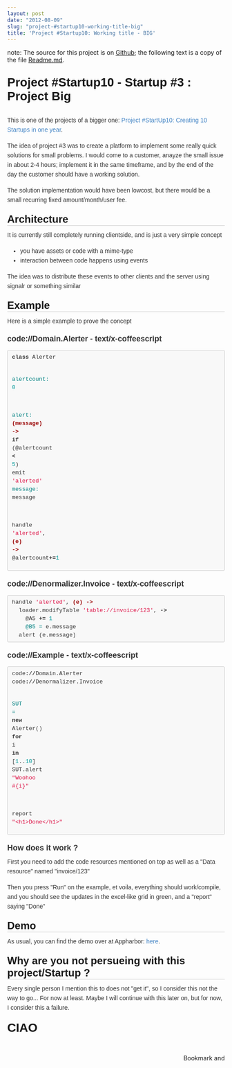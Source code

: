 ```yaml
---
layout: post
date: "2012-08-09"
slug: "project-#startup10-working-title-big"
title: 'Project #Startup10: Working title - BIG'
---
```


<p>note: The source for this project is on <a href="https://github.com/ToJans/Big" target="_blank">Github</a>; the following text is a copy of the file <a href="https://github.com/ToJans/Big/blob/master/readme.md" target="_blank">Readme.md</a>.</p>
<h1 style="margin: 0px 0px 10px; padding: 0px; border: 0px; -webkit-font-smoothing: antialiased; cursor: text; position: relative; font-size: 28px; font-family: Helvetica, arial, freesans, clean, sans-serif;">
<p>Project #Startup10 - Startup #3 : Project Big</p>
</h1>
<p style="margin: 0px 0px 15px; padding: 0px; border: 0px; color: #333333; font-family: Helvetica, arial, freesans, clean, sans-serif; font-size: 14px; line-height: 22px;">This is one of the projects of a bigger one:&nbsp;<a style="margin: 0px; padding: 0px; border: 0px; color: #4183c4; text-decoration: none;" href="http://www.corebvba.be/blog/post/Project-Startup10-Learning-to-build-your-own-business.aspx">Project #StartUp10: Creating 10 Startups in one year</a>.</p>
<p style="margin: 15px 0px; padding: 0px; border: 0px; color: #333333; font-family: Helvetica, arial, freesans, clean, sans-serif; font-size: 14px; line-height: 22px;">The idea of project #3 was to create a platform to implement some really quick solutions for small problems. I would come to a customer, anayze the small issue in about 2-4 hours; implement it in the same timeframe, and by the end of the day the customer should have a working solution.</p>
<p style="margin: 15px 0px; padding: 0px; border: 0px; color: #333333; font-family: Helvetica, arial, freesans, clean, sans-serif; font-size: 14px; line-height: 22px;">The solution implementation would have been lowcost, but there would be a small recurring fixed amount/month/user fee.</p>
<h2 style="margin: 20px 0px 10px; padding: 0px; border-width: 0px 0px 1px; border-bottom-style: solid; border-bottom-color: #cccccc; -webkit-font-smoothing: antialiased; cursor: text; position: relative; font-size: 24px; font-family: Helvetica, arial, freesans, clean, sans-serif;"><a class="anchor" style="margin: 0px 0px 0px -30px; padding: 0px 0px 0px 30px; border: 0px; color: #4183c4; text-decoration: none; display: block; cursor: pointer; position: absolute; top: 0px; left: 0px; bottom: 0px;" name="architecture" href="https://github.com/ToJans/Big/blob/master/readme.md#architecture"></a>Architecture</h2>
<p style="margin: 0px 0px 15px; padding: 0px; border: 0px; color: #333333; font-family: Helvetica, arial, freesans, clean, sans-serif; font-size: 14px; line-height: 22px;">It is currently still completely running clientside, and is just a very simple concept</p>
<ul style="margin: 15px 0px; padding: 0px 0px 0px 30px; border: 0px; color: #333333; font-family: Helvetica, arial, freesans, clean, sans-serif; font-size: 14px; line-height: 22px;">
<li style="margin: 0px; padding: 0px; border: 0px;">you have assets or code with a mime-type</li>
<li style="margin: 0px; padding: 0px; border: 0px;">interaction between code happens using events</li>
</ul>
<p style="margin: 15px 0px; padding: 0px; border: 0px; color: #333333; font-family: Helvetica, arial, freesans, clean, sans-serif; font-size: 14px; line-height: 22px;">The idea was to distribute these events to other clients and the server using signalr or something similar</p>
<h2 style="margin: 20px 0px 10px; padding: 0px; border-width: 0px 0px 1px; border-bottom-style: solid; border-bottom-color: #cccccc; -webkit-font-smoothing: antialiased; cursor: text; position: relative; font-size: 24px; font-family: Helvetica, arial, freesans, clean, sans-serif;"><a class="anchor" style="margin: 0px 0px 0px -30px; padding: 0px 0px 0px 30px; border: 0px; color: #4183c4; text-decoration: none; display: block; cursor: pointer; position: absolute; top: 0px; left: 0px; bottom: 0px;" name="example" href="https://github.com/ToJans/Big/blob/master/readme.md#example"></a>Example</h2>
<p style="margin: 0px 0px 15px; padding: 0px; border: 0px; color: #333333; font-family: Helvetica, arial, freesans, clean, sans-serif; font-size: 14px; line-height: 22px;">Here is a simple example to prove the concept</p>
<h3 style="margin: 20px 0px 10px; padding: 0px; border: 0px; font-size: 18px; -webkit-font-smoothing: antialiased; cursor: text; position: relative; color: #333333; font-family: Helvetica, arial, freesans, clean, sans-serif;"><a class="anchor" style="margin: 0px 0px 0px -30px; padding: 0px 0px 0px 30px; border: 0px; color: #4183c4; text-decoration: none; display: block; cursor: pointer; position: absolute; top: 0px; left: 0px; bottom: 0px;" name="codedomainalerter---textx-coffeescript" href="https://github.com/ToJans/Big/blob/master/readme.md#codedomainalerter---textx-coffeescript"></a>code://Domain.Alerter - text/x-coffeescript</h3>
<div class="highlight" style="margin: 0px; padding: 0px; border: none; color: #333333; font-family: Helvetica, arial, freesans, clean, sans-serif; font-size: 14px; line-height: 22px;">
<pre style="margin: 15px 0px; padding: 6px 10px; border: 1px solid #cccccc; font-size: 13px; font-family: Consolas, 'Liberation Mono', Courier, monospace; background-color: #f8f8f8; line-height: 19px; overflow: auto; border-top-left-radius: 3px; border-top-right-radius: 3px; border-bottom-right-radius: 3px; border-bottom-left-radius: 3px;"><span class="k" style="margin: 0px; padding: 0px; border: 0px; font-weight: bold;">class</span> <span class="nx" style="margin: 0px; padding: 0px; border: 0px;">Alerter</span>

  <span class="nv" style="margin: 0px; padding: 0px; border: 0px; color: #008080;">alertcount: </span><span class="mi" style="margin: 0px; padding: 0px; border: 0px; color: #009999;">0</span>

  <span class="nv" style="margin: 0px; padding: 0px; border: 0px; color: #008080;">alert: </span><span class="nf" style="margin: 0px; padding: 0px; border: 0px; color: #990000; font-weight: bold;">(message) -&gt;</span>
    <span class="k" style="margin: 0px; padding: 0px; border: 0px; font-weight: bold;">if</span> <span class="p" style="margin: 0px; padding: 0px; border: 0px;">(</span><span class="nx" style="margin: 0px; padding: 0px; border: 0px;">@alertcount</span> <span class="o" style="margin: 0px; padding: 0px; border: 0px; font-weight: bold;">&lt;</span> <span class="mi" style="margin: 0px; padding: 0px; border: 0px; color: #009999;">5</span><span class="p" style="margin: 0px; padding: 0px; border: 0px;">)</span>
      <span class="nx" style="margin: 0px; padding: 0px; border: 0px;">emit</span> <span class="s" style="margin: 0px; padding: 0px; border: 0px; color: #dd1144;">'alerted'</span>
        <span class="nv" style="margin: 0px; padding: 0px; border: 0px; color: #008080;">message: </span><span class="nx" style="margin: 0px; padding: 0px; border: 0px;">message</span>

  <span class="nx" style="margin: 0px; padding: 0px; border: 0px;">handle</span> <span class="s" style="margin: 0px; padding: 0px; border: 0px; color: #dd1144;">'alerted'</span><span class="p" style="margin: 0px; padding: 0px; border: 0px;">,</span> <span class="nf" style="margin: 0px; padding: 0px; border: 0px; color: #990000; font-weight: bold;">(e) -&gt;</span>
    <span class="nx" style="margin: 0px; padding: 0px; border: 0px;">@alertcount</span><span class="o" style="margin: 0px; padding: 0px; border: 0px; font-weight: bold;">+=</span><span class="mi" style="margin: 0px; padding: 0px; border: 0px; color: #009999;">1</span>
</pre>
</div>
<h3 style="margin: 20px 0px 10px; padding: 0px; border: 0px; font-size: 18px; -webkit-font-smoothing: antialiased; cursor: text; position: relative; color: #333333; font-family: Helvetica, arial, freesans, clean, sans-serif;"><a class="anchor" style="margin: 0px 0px 0px -30px; padding: 0px 0px 0px 30px; border: 0px; color: #4183c4; text-decoration: none; display: block; cursor: pointer; position: absolute; top: 0px; left: 0px; bottom: 0px;" name="codedenormalizerinvoice---textx-coffeescript" href="https://github.com/ToJans/Big/blob/master/readme.md#codedenormalizerinvoice---textx-coffeescript"></a>code://Denormalizer.Invoice - text/x-coffeescript</h3>
<div class="highlight" style="margin: 0px; padding: 0px; border: none; color: #333333; font-family: Helvetica, arial, freesans, clean, sans-serif; font-size: 14px; line-height: 22px;">
<pre style="margin: 15px 0px; padding: 6px 10px; border: 1px solid #cccccc; font-size: 13px; font-family: Consolas, 'Liberation Mono', Courier, monospace; background-color: #f8f8f8; line-height: 19px; overflow: auto; border-top-left-radius: 3px; border-top-right-radius: 3px; border-bottom-right-radius: 3px; border-bottom-left-radius: 3px;"><span class="nx" style="margin: 0px; padding: 0px; border: 0px;">handle</span> <span class="s" style="margin: 0px; padding: 0px; border: 0px; color: #dd1144;">'alerted'</span><span class="p" style="margin: 0px; padding: 0px; border: 0px;">,</span> <span class="nf" style="margin: 0px; padding: 0px; border: 0px; color: #990000; font-weight: bold;">(e) -&gt;</span>
  <span class="nx" style="margin: 0px; padding: 0px; border: 0px;">loader</span><span class="p" style="margin: 0px; padding: 0px; border: 0px;">.</span><span class="nx" style="margin: 0px; padding: 0px; border: 0px;">modifyTable</span> <span class="s" style="margin: 0px; padding: 0px; border: 0px; color: #dd1144;">'table://invoice/123'</span><span class="p" style="margin: 0px; padding: 0px; border: 0px;">,</span> <span class="o" style="margin: 0px; padding: 0px; border: 0px; font-weight: bold;">-&gt;</span>
    <span class="nx" style="margin: 0px; padding: 0px; border: 0px;">@A5</span> <span class="o" style="margin: 0px; padding: 0px; border: 0px; font-weight: bold;">+=</span> <span class="mi" style="margin: 0px; padding: 0px; border: 0px; color: #009999;">1</span>
    <span class="vi" style="margin: 0px; padding: 0px; border: 0px; color: #008080;">@B5 = </span><span class="nx" style="margin: 0px; padding: 0px; border: 0px;">e</span><span class="p" style="margin: 0px; padding: 0px; border: 0px;">.</span><span class="nx" style="margin: 0px; padding: 0px; border: 0px;">message</span>
  <span class="nx" style="margin: 0px; padding: 0px; border: 0px;">alert</span> <span class="p" style="margin: 0px; padding: 0px; border: 0px;">(</span><span class="nx" style="margin: 0px; padding: 0px; border: 0px;">e</span><span class="p" style="margin: 0px; padding: 0px; border: 0px;">.</span><span class="nx" style="margin: 0px; padding: 0px; border: 0px;">message</span><span class="p" style="margin: 0px; padding: 0px; border: 0px;">)</span>
</pre>
</div>
<h3 style="margin: 20px 0px 10px; padding: 0px; border: 0px; font-size: 18px; -webkit-font-smoothing: antialiased; cursor: text; position: relative; color: #333333; font-family: Helvetica, arial, freesans, clean, sans-serif;"><a class="anchor" style="margin: 0px 0px 0px -30px; padding: 0px 0px 0px 30px; border: 0px; color: #4183c4; text-decoration: none; display: block; cursor: pointer; position: absolute; top: 0px; left: 0px; bottom: 0px;" name="codeexample---textx-coffeescript" href="https://github.com/ToJans/Big/blob/master/readme.md#codeexample---textx-coffeescript"></a>code://Example - text/x-coffeescript</h3>
<div class="highlight" style="margin: 0px; padding: 0px; border: none; color: #333333; font-family: Helvetica, arial, freesans, clean, sans-serif; font-size: 14px; line-height: 22px;">
<pre style="margin: 15px 0px; padding: 6px 10px; border: 1px solid #cccccc; font-size: 13px; font-family: Consolas, 'Liberation Mono', Courier, monospace; background-color: #f8f8f8; line-height: 19px; overflow: auto; border-top-left-radius: 3px; border-top-right-radius: 3px; border-bottom-right-radius: 3px; border-bottom-left-radius: 3px;"><span class="nx" style="margin: 0px; padding: 0px; border: 0px;">code</span><span class="o" style="margin: 0px; padding: 0px; border: 0px; font-weight: bold;">://</span><span class="nx" style="margin: 0px; padding: 0px; border: 0px;">Domain</span><span class="p" style="margin: 0px; padding: 0px; border: 0px;">.</span><span class="nx" style="margin: 0px; padding: 0px; border: 0px;">Alerter</span>
<span class="nx" style="margin: 0px; padding: 0px; border: 0px;">code</span><span class="o" style="margin: 0px; padding: 0px; border: 0px; font-weight: bold;">://</span><span class="nx" style="margin: 0px; padding: 0px; border: 0px;">Denormalizer</span><span class="p" style="margin: 0px; padding: 0px; border: 0px;">.</span><span class="nx" style="margin: 0px; padding: 0px; border: 0px;">Invoice</span>

<span class="nv" style="margin: 0px; padding: 0px; border: 0px; color: #008080;">SUT = </span><span class="k" style="margin: 0px; padding: 0px; border: 0px; font-weight: bold;">new</span> <span class="nx" style="margin: 0px; padding: 0px; border: 0px;">Alerter</span><span class="p" style="margin: 0px; padding: 0px; border: 0px;">()</span>
<span class="k" style="margin: 0px; padding: 0px; border: 0px; font-weight: bold;">for</span> <span class="nx" style="margin: 0px; padding: 0px; border: 0px;">i</span> <span class="k" style="margin: 0px; padding: 0px; border: 0px; font-weight: bold;">in</span> <span class="p" style="margin: 0px; padding: 0px; border: 0px;">[</span><span class="mi" style="margin: 0px; padding: 0px; border: 0px; color: #009999;">1</span><span class="p" style="margin: 0px; padding: 0px; border: 0px;">..</span><span class="mi" style="margin: 0px; padding: 0px; border: 0px; color: #009999;">10</span><span class="p" style="margin: 0px; padding: 0px; border: 0px;">]</span>
  <span class="nx" style="margin: 0px; padding: 0px; border: 0px;">SUT</span><span class="p" style="margin: 0px; padding: 0px; border: 0px;">.</span><span class="nx" style="margin: 0px; padding: 0px; border: 0px;">alert</span> <span class="s" style="margin: 0px; padding: 0px; border: 0px; color: #dd1144;">"Woohoo #{i}"</span>

<span class="nx" style="margin: 0px; padding: 0px; border: 0px;">report</span> <span class="s" style="margin: 0px; padding: 0px; border: 0px; color: #dd1144;">"&lt;h1&gt;Done&lt;/h1&gt;"</span>
</pre>
</div>
<h3 style="margin: 20px 0px 10px; padding: 0px; border: 0px; font-size: 18px; -webkit-font-smoothing: antialiased; cursor: text; position: relative; color: #333333; font-family: Helvetica, arial, freesans, clean, sans-serif;"><a class="anchor" style="margin: 0px 0px 0px -30px; padding: 0px 0px 0px 30px; border: 0px; color: #4183c4; text-decoration: none; display: block; cursor: pointer; position: absolute; top: 0px; left: 0px; bottom: 0px;" name="how-does-it-work-" href="https://github.com/ToJans/Big/blob/master/readme.md#how-does-it-work-"></a>How does it work ?</h3>
<p style="margin: 0px 0px 15px; padding: 0px; border: 0px; color: #333333; font-family: Helvetica, arial, freesans, clean, sans-serif; font-size: 14px; line-height: 22px;">First you need to add the code resources mentioned on top as well as a "Data resource" named "invoice/123"</p>
<p style="margin: 15px 0px; padding: 0px; border: 0px; color: #333333; font-family: Helvetica, arial, freesans, clean, sans-serif; font-size: 14px; line-height: 22px;">Then you press "Run" on the example, et voila, everything should work/compile, and you should see the updates in the excel-like grid in green, and a "report" saying "Done"</p>
<h2 style="margin: 20px 0px 10px; padding: 0px; border-width: 0px 0px 1px; border-bottom-style: solid; border-bottom-color: #cccccc; -webkit-font-smoothing: antialiased; cursor: text; position: relative; font-size: 24px; font-family: Helvetica, arial, freesans, clean, sans-serif;"><a class="anchor" style="margin: 0px 0px 0px -30px; padding: 0px 0px 0px 30px; border: 0px; color: #4183c4; text-decoration: none; display: block; cursor: pointer; position: absolute; top: 0px; left: 0px; bottom: 0px;" name="demo" href="https://github.com/ToJans/Big/blob/master/readme.md#demo"></a>Demo</h2>
<p style="margin: 0px 0px 15px; padding: 0px; border: 0px; color: #333333; font-family: Helvetica, arial, freesans, clean, sans-serif; font-size: 14px; line-height: 22px;">As usual, you can find the demo over at Appharbor:&nbsp;<a style="margin: 0px; padding: 0px; border: 0px; color: #4183c4; text-decoration: none;" href="http://big.apphb.com/editor/">here</a>.</p>
<h2 style="margin: 20px 0px 10px; padding: 0px; border-width: 0px 0px 1px; border-bottom-style: solid; border-bottom-color: #cccccc; -webkit-font-smoothing: antialiased; cursor: text; position: relative; font-size: 24px; font-family: Helvetica, arial, freesans, clean, sans-serif;"><a class="anchor" style="margin: 0px 0px 0px -30px; padding: 0px 0px 0px 30px; border: 0px; color: #4183c4; text-decoration: none; display: block; cursor: pointer; position: absolute; top: 0px; left: 0px; bottom: 0px;" name="why-are-you-not-persueing-with-this-projectstartup-" href="https://github.com/ToJans/Big/blob/master/readme.md#why-are-you-not-persueing-with-this-projectstartup-"></a>Why are you not persueing with this project/Startup ?</h2>
<p style="margin: 0px 0px 15px; padding: 0px; border: 0px; color: #333333; font-family: Helvetica, arial, freesans, clean, sans-serif; font-size: 14px; line-height: 22px;">Every single person I mention this to does not "get it", so I consider this not the way to go... For now at least. Maybe I will continue with this later on, but for now, I consider this a failure.</p>
<h1 style="margin-top: 20px; margin-right: 0px; margin-bottom: 0px !important; margin-left: 0px; padding: 0px; border: 0px; -webkit-font-smoothing: antialiased; cursor: text; position: relative; font-size: 28px; font-family: Helvetica, arial, freesans, clean, sans-serif;"><a class="anchor" style="margin: 0px 0px 0px -30px; padding: 0px 0px 0px 30px; border: 0px; color: #4183c4; text-decoration: none; display: block; cursor: pointer; position: absolute; top: 0px; left: 0px; bottom: 0px;" name="ciao" href="https://github.com/ToJans/Big/blob/master/readme.md#ciao"></a>CIAO</h1>
<p>&nbsp;</p><div style="text-align:right"><a class="addthis_button" href="http://www.addthis.com/bookmark.php?v=250&amp;pub=xa-4aec37702e3161d4"><img src="http://s7.addthis.com/static/btn/v2/lg-share-en.gif" width="125" height="16" alt="Bookmark and Share" style="border:0"/></a><script type="text/javascript" src="http://s7.addthis.com/js/250/addthis_widget.js#pub=xa-4aec37702e3161d4"></script></div>
